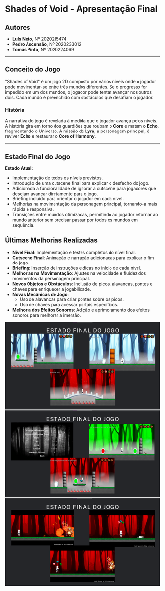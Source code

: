 # Shades of Void - Apresentação Final

## Autores
- **Luís Neto**, Nº 2020215474
- **Pedro Ascensão**, Nº 2020233012
- **Tomás Pinto**, Nº 2020224069

---

## Conceito do Jogo

"Shades of Void" é um jogo 2D composto por vários níveis onde o jogador pode movimentar-se entre três mundos diferentes. Se o progresso for impedido em um dos mundos, o jogador pode tentar avançar nos outros dois. Cada mundo é preenchido com obstáculos que desafiam o jogador.

### História
A narrativa do jogo é revelada à medida que o jogador avança pelos níveis. A história gira em torno dos guardiões que roubam o **Core** e matam o **Echo**, fragmentando o Universo. A missão de **Lyra**, a personagem principal, é reviver **Echo** e restaurar o **Core of Harmony**.

---

## Estado Final do Jogo

**Estado Atual:**
- Implementação de todos os níveis previstos.
- Introdução de uma cutscene final para explicar o desfecho do jogo.
- Adicionada a funcionalidade de ignorar a cutscene para jogadores que desejam avançar diretamente para o jogo.
- Briefing incluído para orientar o jogador em cada nível.
- Melhorias na movimentação da personagem principal, tornando-a mais rápida e responsiva.
- Transições entre mundos otimizadas, permitindo ao jogador retornar ao mundo anterior sem precisar passar por todos os mundos em sequência.

## Últimas Melhorias Realizadas

- **Nível Final**: Implementação e testes completos do nível final.
- **Cutscene Final**: Animação e narração adicionadas para explicar o fim do jogo.
- **Briefing**: Inserção de instruções e dicas no início de cada nível.
- **Melhorias na Movimentação**: Ajustes na velocidade e fluidez dos movimentos da personagem principal.
- **Novos Objetos e Obstáculos**: Inclusão de picos, alavancas, pontes e chaves para enriquecer a jogabilidade.
- **Novas Mecânicas de Jogo**:
  - Uso de alavancas para criar pontes sobre os picos.
  - Uso de chaves para acessar portais específicos.
- **Melhoria dos Efeitos Sonoros**: Adição e aprimoramento dos efeitos sonoros para melhorar a imersão.


![Estado Final do Jogo 1](images/Estado1.png)
![Estado Final do Jogo 2](images/Estado2.png)
![Estado Final do Jogo 3](images/Estado3.png)
